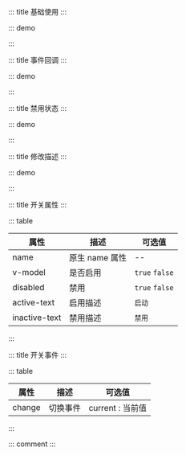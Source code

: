 ::: title 基础使用
:::

::: demo

<template>
  <lay-switch v-model="active1"></lay-switch>
</template>

<script>
import { ref } from 'vue'

export default {
  setup() {

    const active1 = ref(false);

    return {
        active1
    }
  }
}
</script>

:::

::: title 事件回调
:::

::: demo

<template>
  <lay-switch v-model="active2" @change="change"></lay-switch>
</template>

<script>
import { ref } from 'vue'

export default {
  setup() {

    const active2 = ref(true);

    const change = function( val ) {
        console.log("当前值:" + val)
    }

    return {
        active2,
        change
    }
  }
}
</script>

:::

::: title 禁用状态
:::

::: demo

<template>
  <lay-switch v-model="active3" :disabled="disabled"></lay-switch>
</template>

<script>
import { ref } from 'vue'

export default {
  setup() {

    const active3 = ref(true);
    const disabled = ref(true)

    return {
        active3
    }
  }
}
</script>

:::

::: title 修改描述
:::

::: demo

<template>
  <lay-switch v-model="active4" active-text="白天"  inactive-text="夜间"></lay-switch>
</template>

<script>
import { ref } from 'vue'

export default {
  setup() {

    const active4 = ref(true)

    return {
        active4
    }
  }
}
</script>

:::

::: title 开关属性
:::

::: table

| 属性          | 描述           | 可选值         |
| ------------- | -------------- | -------------- |
| name          | 原生 name 属性 | --             |
| v-model       | 是否启用       | `true` `false` |
| disabled      | 禁用           | `true` `false` |
| active-text   | 启用描述       | `启动`         |
| inactive-text | 禁用描述       | `禁用`         |

:::

::: title 开关事件
:::

::: table

| 属性   | 描述     | 可选值           |
| ------ | -------- | ---------------- |
| change | 切换事件 | current : 当前值 |

:::

::: comment
:::